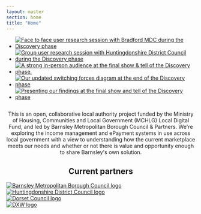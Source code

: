 ```yaml
---
layout: master
section: home
title: "Home"
---
```


<!-- HOMEPAGE CAROUSEL -->
<ul id="carousel">
    <li>
        <a href="/">
            <img src="{{ "/assets/images/carousel-bradford.jpg" | relative_url }}" alt="Face to face user research session with Bradford MDC during the Discovery phase" />
        </a>
    </li>
    <li>
        <a href="/">
            <img src="{{ "/assets/images/carousel-huntingdonshire.jpg" | relative_url }}" alt="Group user research session with Huntingdonshire District Council during the Discovery phase" />
        </a>
    </li>
    <li>
        <a href="/">
            <img src="{{ "/assets/images/carousel-disco-final-attendees.jpg" | relative_url }}" alt="A strong in-person audience at the final show &amp; tell of the Discovery phase." />
        </a>
    </li>
    <li>
        <a href="/">
            <img src="{{ "/assets/images/carousel-switching-forces.jpg" | relative_url }}" alt="Our updated switching forces diagram at the end of the Discovery phase" />
        </a>
    </li>
    <li>
        <a href="/">
            <img src="{{ "/assets/images/carousel-presenting-discovery.jpg" | relative_url }}" alt="Presenting our findings at the final show and tell of the Discovery phase" />
        </a>
    </li>
</ul>
<!-- END OF HOMEPAGE CAROUSEL -->

<!--<div class="container p-0">
    <article>
        <div class="row clearfix">
            <div class="col-md-12" style="border-bottom: 1px solid #222222;">
                <a href="{{ site.posts[0].url }}">
                    <h3 class="blogpost__title">{{ site.posts[0].title }}</h3>
                </a>
                <small class="blogpost__date">
                    {{ site.posts[0].date | date_to_long_string }}
                </small>
                <div class="blogpost__excerpt">
                    {{ site.posts[0].excerpt }}
                </div>
            </div>
        </div>
        <div class="row clearfix">
            <div class="col-md-5 column" style="border-right: 1px solid #222222; margin: 40px;">
                <a href="{{ site.posts[1].url }}" class="blogpost">
                    <h3 class="blogpost__title">{{ site.posts[1].title }}</h3>
                    <small class="blogpost__date">
                        {{ site.posts[1].date | date_to_long_string }}
                    </small> 
                    <div class="blogpost__excerpt">
                        {{ site.posts[1].excerpt }}
                    </div>
                </a>
            </div>
            <div class="col-md-5 column">
                <a href="{{ site.posts[2].url }}" class="blogpost">
                    <h3 class="blogpost__title">{{ site.posts[2].title }}</h3>
                    <small class="blogpost__date">
                        {{ site.posts[2].date | date_to_long_string }}
                    </small>
                    <div class="blogpost__excerpt">
                        {{ site.posts[2].excerpt }}
                    </div>
                </a>
            </div>
        </div>
    </article>
</div>-->

<!-- HOMEPAGE BODY -->
<div class="container p-0">
    <article>
        <div class="umb-grid">
            <div class="">
                <div >
                   <div class="row clearfix">
                        <div class="col-md-12 column">
                            <div>
                                <p align="center">
                                    This is an open, collaborative local authority project funded by the Ministry of Housing, Communities and Local Government (MCHLG) Local Digital Fund, and led by Barnsley Metropolitan Borough Council & Partners. We're exploring the income management and ePayment systems in use across local government with a view to understanding how the current marketplace meets our needs and whether or not there is value and opportunity enough to share Barnsley's own solution.
                                </p>
                                <h1 style="text-align: center">Current partners</h1>
                            </div>
                        </div>
                    </div>
                    <div class="row clearfix">
                        <div class="col-md-3 column">
                            <div >
                                <div class="image-block__wrapper">
                                    <div class="image-block">
                                        <a href="https://www.barnsley.gov.uk" class="image-block__link">
                                            <img class="image-block__image" src="{{ "/assets/images/logo-barnsley-mbc.png" | relative_url }}" alt="Barnsley Metropolitan Borough Council logo" />
                                            <div class="image-block__text">
                                            </div>
                                        </a>
                                    </div>
                                </div>
                            </div>
                        </div>
                        <div class="col-md-3 column">
                            <div >
                                <div class="image-block__wrapper">
                                    <div class="image-block">
                                        <a href="https://huntingdonshire.gov.uk/" class="image-block__link">
                                            <img class="image-block__image" src="{{ "/assets/images/logo-hunts-dc.png" | relative_url }}" alt="Huntingdonshire District Council logo" />
                                            <div class="image-block__text">
                                            </div>
                                        </a>
                                    </div>
                                </div>
                            </div>
                        </div>
                        <div class="col-md-3 column">
                            <div >
                                <div class="image-block__wrapper">
                                    <div class="image-block">
                                        <a href="https://www.dorsetcouncil.gov.uk/" class="image-block__link">
                                            <img class="image-block__image" src="{{ "/assets/images/logo-dorset.png" | relative_url }}" alt="Dorset Council logo" />
                                            <div class="image-block__text">
                                            </div>
                                        </a>
                                    </div>
                                </div>
                            </div>
                        </div>
                        <div class="col-md-3 column">
                            <div >
                                <div class="image-block__wrapper">
                                    <div class="image-block">
                                        <a href="https://dxw.com" class="image-block__link">
                                            <img class="image-block__image" src="{{ "/assets/images/logo-dxw.png" | relative_url }}" alt="DXW logo" />
                                            <div class="image-block__text">
                                            </div>
                                        </a>
                                    </div>
                                </div>
                            </div>
                        </div>
                    </div>
                </div>
            </div>
        </div>
    </article>
</div>
<!-- END OF HOMEPAGE BODY -->